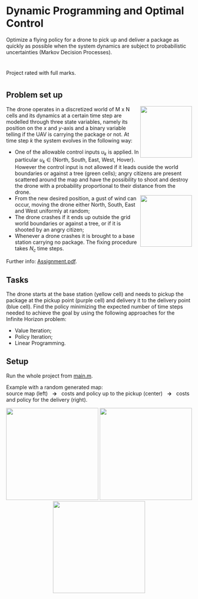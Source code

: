 # Dynamic Programming and Optimal Control 
Optimize a flying policy for a drone to pick up and deliver a package as quickly as possible when the system dynamics are subject to probabilistic uncertainties (Markov Decision Processes). 

#

Project rated with full marks.

#

## Problem set up
<img align="right" height="140" src="https://user-images.githubusercontent.com/79461707/139326683-485a8a9d-d14b-4130-9b95-feca32b94927.png"></img>

The drone operates in a discretized world of M x N cells and its dynamics at a certain time step are modelled through three state variables, namely its position on the <i>x</i> and <i>y</i>-axis and a binary variable telling if the UAV is carrying the package or not. 
At time step <i>k</i> the system evolves in the following way:
<ul>
  <li>One of the allowable control inputs <i>u<sub>k</sub></i> is applied. In particular <i>u<sub>k</sub></i> &isin; {North, South, East, West, Hover}. However the control input is not allowed if it leads ouside the world boundaries or against a tree (green cells); angry citizens are present scattered around the map and have the possibility to shoot and destroy the drone with a probability proportional to their distance from the drone. </li>
  <img align="right" height="140" src="https://user-images.githubusercontent.com/79461707/139326643-773743b5-140e-4539-a2ba-a918f6e2d487.png"></img>
  <li>From the new desired position, a gust of wind can occur, moving the drone either North, South, East and West uniformly at random;</li>
  <li>The drone crashes if it ends up outside the grid world boundaries or against a tree, or if it is shooted by an angry citizen;</li>
  <li>Whenever a drone crashes it is brought to a base station carrying no package. The fixing procedure takes <i>N<sub>c</sub></i> time steps.</li>
</ul>

Further info: [Assignment.pdf](Assignment.pdf).

## Tasks
The drone starts at the base station (yellow cell) and needs to pickup the package at the pickup point (purple cell) and delivery it to the delivery point (blue cell).
Find the policy minimizing the expected number of time steps needed to achieve the goal by using the following approaches for the Infinite Horizon problem:
<ul>
  <li>Value Iteration;</li>
  <li>Policy Iteration;</li>
  <li>Linear Programming.</li>
</ul>

## Setup  
  
Run the whole project from [main.m](main.m).  
  
Example with a random generated map:  
source map (left) &nbsp;  **->** &nbsp;  costs and policy up to the pickup (center) &nbsp;  **->** &nbsp;  costs and policy for the delivery (right).

<p align="center">
 <img height="250" src="https://user-images.githubusercontent.com/79461707/139326567-9031236e-9442-45a7-a85a-d370a1081db7.png"/>
 <img height="250" src="https://user-images.githubusercontent.com/79461707/139326604-40491ea1-1e59-4852-b841-e67f0f7df213.png"/>
 <img height="250" src="https://user-images.githubusercontent.com/79461707/139326541-513cdeff-b761-49b3-8783-c927e17a4849.png"/>
</p>
 
